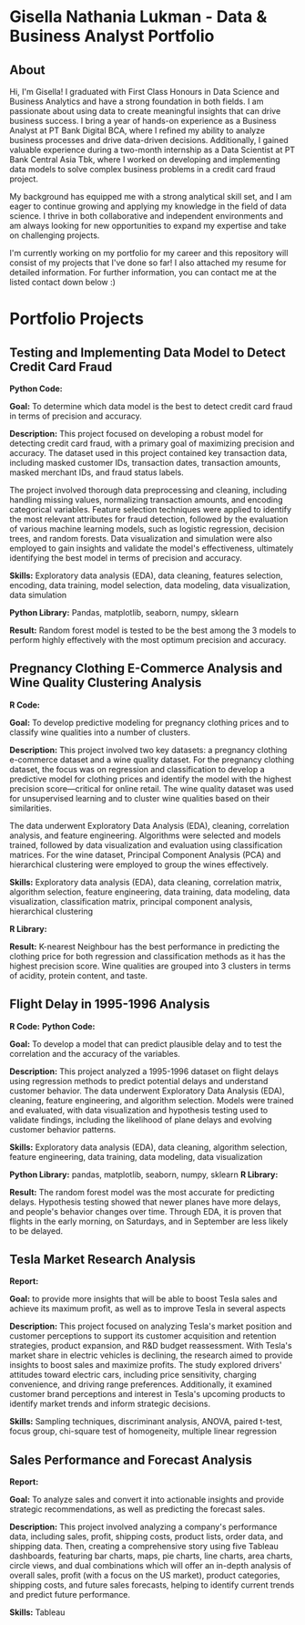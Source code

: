 # Gisella Nathania Lukman - Data & Business Analyst Portfolio

## About

Hi, I'm Gisella! I graduated with First Class Honours in Data Science and Business Analytics and have a strong foundation in both fields. I am passionate about using data to create meaningful insights that can drive business success. I bring a year of hands-on experience as a Business Analyst at PT Bank Digital BCA, where I refined my ability to analyze business processes and drive data-driven decisions. Additionally, I gained valuable experience during a two-month internship as a Data Scientist at PT Bank Central Asia Tbk, where I worked on developing and implementing data models to solve complex business problems in a credit card fraud project. 

My background has equipped me with a strong analytical skill set, and I am eager to continue growing and applying my knowledge in the field of data science. I thrive in both collaborative and independent environments and am always looking for new opportunities to expand my expertise and take on challenging projects.

I'm currently working on my portfolio for my career and this repository will consist of my projects that I've done so far! I also attached my resume for detailed information.
For further information, you can contact me at the listed contact down below :)


# Portfolio Projects
## Testing and Implementing Data Model to Detect Credit Card Fraud

**Python Code:** 

**Goal:** To determine which data model is the best to detect credit card fraud in terms of precision and accuracy.

**Description:** This project focused on developing a robust model for detecting credit card fraud, with a primary goal of maximizing precision and accuracy. The dataset used in this project contained key transaction data, including masked customer IDs, transaction dates, transaction amounts, masked merchant IDs, and fraud status labels.

The project involved thorough data preprocessing and cleaning, including handling missing values, normalizing transaction amounts, and encoding categorical variables. Feature selection techniques were applied to identify the most relevant attributes for fraud detection, followed by the evaluation of various machine learning models, such as logistic regression, decision trees, and random forests. Data visualization and simulation were also employed to gain insights and validate the model's effectiveness, ultimately identifying the best model in terms of precision and accuracy.

**Skills:** Exploratory data analysis (EDA), data cleaning, features selection, encoding, data training, model selection, data modeling, data visualization, data simulation

**Python Library:** Pandas, matplotlib, seaborn, numpy, sklearn

**Result:** Random forest model is tested to be the best among the 3 models to perform highly effectively with the most optimum precision and accuracy.


## Pregnancy Clothing E-Commerce Analysis and Wine Quality Clustering Analysis

**R Code:**

**Goal:** To develop predictive modeling for pregnancy clothing prices and to classify wine qualities into a number of clusters.

**Description:** This project involved two key datasets: a pregnancy clothing e-commerce dataset and a wine quality dataset. For the pregnancy clothing dataset, the focus was on regression and classification to develop a predictive model for clothing prices and identify the model with the highest precision score—critical for online retail. The wine quality dataset was used for unsupervised learning and to cluster wine qualities based on their similarities.

The data underwent Exploratory Data Analysis (EDA), cleaning, correlation analysis, and feature engineering. Algorithms were selected and models trained, followed by data visualization and evaluation using classification matrices. For the wine dataset, Principal Component Analysis (PCA) and hierarchical clustering were employed to group the wines effectively.

**Skills:** Exploratory data analysis (EDA), data cleaning, correlation matrix, algorithm selection, feature engineering, data training, data modeling, data visualization, classification matrix, principal component analysis, hierarchical clustering

**R Library:** 

**Result:** K-nearest Neighbour has the best performance in predicting the clothing price for both regression and classification methods as it has the highest precision score. Wine qualities are grouped into 3 clusters in terms of acidity, protein content, and taste.


## Flight Delay in 1995-1996 Analysis
**R Code:**
**Python Code:**

**Goal:** To develop a model that can predict plausible delay and to test the correlation and the accuracy of the variables.

**Description:** This project analyzed a 1995-1996 dataset on flight delays using regression methods to predict potential delays and understand customer behavior. The data underwent Exploratory Data Analysis (EDA), cleaning, feature engineering, and algorithm selection. Models were trained and evaluated, with data visualization and hypothesis testing used to validate findings, including the likelihood of plane delays and evolving customer behavior patterns.

**Skills:** Exploratory data analysis (EDA), data cleaning, algorithm selection, feature engineering, data training, data modeling, data visualization

**Python Library:** pandas, matplotlib, seaborn, numpy, sklearn
**R Library:**

**Result:** The random forest model was the most accurate for predicting delays. Hypothesis testing showed that newer planes have more delays, and people's behavior changes over time. Through EDA, it is proven that flights in the early morning, on Saturdays, and in September are less likely to be delayed.


## Tesla Market Research Analysis
**Report:**

**Goal:** to provide more insights that will be able to boost Tesla sales and achieve its maximum profit, as well as to improve Tesla in several aspects

**Description:** This project focused on analyzing Tesla's market position and customer perceptions to support its customer acquisition and retention strategies, product expansion, and R&D budget reassessment. With Tesla's market share in electric vehicles is declining, the research aimed to provide insights to boost sales and maximize profits. The study explored drivers' attitudes toward electric cars, including price sensitivity, charging convenience, and driving range preferences. Additionally, it examined customer brand perceptions and interest in Tesla's upcoming products to identify market trends and inform strategic decisions.

**Skills:** Sampling techniques, discriminant analysis, ANOVA, paired t-test, focus group, chi-square test of homogeneity, multiple linear regression



## Sales Performance and Forecast Analysis
**Report:**

**Goal:** To analyze sales and convert it into actionable insights and provide strategic recommendations, as well as predicting the forecast sales.

**Description:** This project involved analyzing a company's performance data, including sales, profit, shipping costs, product lists, order data, and shipping data. Then, creating a comprehensive story using five Tableau dashboards, featuring bar charts, maps, pie charts, line charts, area charts, circle views, and dual combinations which will offer an in-depth analysis of overall sales, profit (with a focus on the US market), product categories, shipping costs, and future sales forecasts, helping to identify current trends and predict future performance.

**Skills:** Tableau

